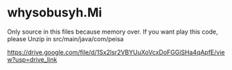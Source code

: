 # whysobusyh.Mi

Only source in this files because memory over.
If you want play this code,
please Unzip in src/main/java/com/peisa

https://drive.google.com/file/d/1Sx2lsr2VBYUuXoVcxDoFGGiSHa4qApfE/view?usp=drive_link




